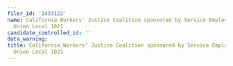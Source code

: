 ```yaml
---
filer_id: '1433122'
name: California Workers' Justice Coalition sponsored by Service Employees International
  Union Local 1021
candidate_controlled_id: ''
data_warning: 
title: California Workers' Justice Coalition sponsored by Service Employees International
  Union Local 1021
---
```

